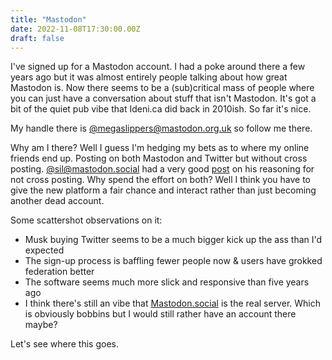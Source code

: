 ```yaml
---
title: "Mastodon"
date: 2022-11-08T17:30:00.00Z
draft: false
---
```


I've signed up for a Mastodon account. I had a poke around there a few years ago but it was almost entirely people talking about how great Mastodon is. Now there seems to be a (sub)critical mass of people where you can just have a conversation about stuff that isn't Mastodon. It's got a bit of the quiet pub vibe that Ideni.ca did back in 2010ish. So far it's nice.

My handle there is [@megaslippers@mastodon.org.uk](https://mastodon.org.uk/web/@megaslippers) so follow me there.

Why am I there? Well I guess I'm hedging my bets as to where my online friends end up. Posting on both Mastodon and Twitter but without cross posting. [@sil@mastodon.social](https://mastodon.org.uk/web/@sil@mastodon.social) had a very good [post](https://mastodon.social/@sil/109296397881311882) on his reasoning for not cross posting. Why spend the effort on both? Well I think you have to give the new platform a fair chance and interact rather than just becoming another dead account.

Some scattershot observations on it:
 - Musk buying Twitter seems to be a much bigger kick up the ass than I'd expected
 - The sign-up process is baffling fewer people now & users have grokked federation better
 - The software seems much more slick and responsive than five years ago
 - I think there's still an vibe that [Mastodon.social](https://mastodon.social) is the real server. Which is obviously bobbins but I would still rather have an account there maybe?

 Let's see where this goes.